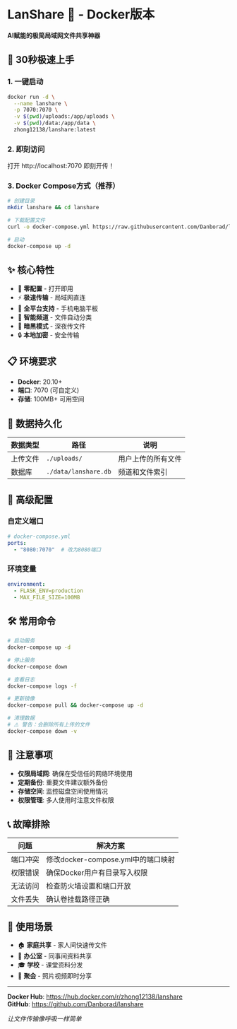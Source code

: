 # LanShare 🚀 - Docker版本

**AI赋能的极简局域网文件共享神器**

## 🚀 30秒极速上手

### 1. 一键启动
```bash
docker run -d \
  --name lanshare \
  -p 7070:7070 \
  -v $(pwd)/uploads:/app/uploads \
  -v $(pwd)/data:/app/data \
  zhong12138/lanshare:latest
```

### 2. 即刻访问
打开 http://localhost:7070 即刻开传！

### 3. Docker Compose方式（推荐）
```bash
# 创建目录
mkdir lanshare && cd lanshare

# 下载配置文件
curl -o docker-compose.yml https://raw.githubusercontent.com/Danborad/lanshare/master/docker-compose-ready.yml

# 启动
docker-compose up -d
```

## ✨ 核心特性

- 🎯 **零配置** - 打开即用
- ⚡ **极速传输** - 局域网直连
- 📱 **全平台支持** - 手机电脑平板
- 📂 **智能频道** - 文件自动分类
- 🌙 **暗黑模式** - 深夜传文件
- 🔒 **本地加密** - 安全传输

## 📋 环境要求

- **Docker**: 20.10+
- **端口**: 7070 (可自定义)
- **存储**: 100MB+ 可用空间

## 💾 数据持久化

| 数据类型 | 路径 | 说明 |
|---------|------|------|
| 上传文件 | `./uploads/` | 用户上传的所有文件 |
| 数据库 | `./data/lanshare.db` | 频道和文件索引 |

## 🔧 高级配置

### 自定义端口
```yaml
# docker-compose.yml
ports:
  - "8080:7070"  # 改为8080端口
```

### 环境变量
```yaml
environment:
  - FLASK_ENV=production
  - MAX_FILE_SIZE=100MB
```

## 🛠️ 常用命令

```bash
# 启动服务
docker-compose up -d

# 停止服务
docker-compose down

# 查看日志
docker-compose logs -f

# 更新镜像
docker-compose pull && docker-compose up -d

# 清理数据
# ⚠️ 警告：会删除所有上传的文件
docker-compose down -v
```

## 🚨 注意事项

- **仅限局域网**: 确保在受信任的网络环境使用
- **定期备份**: 重要文件建议额外备份
- **存储空间**: 监控磁盘空间使用情况
- **权限管理**: 多人使用时注意文件权限

## 📞 故障排除

| 问题 | 解决方案 |
|------|----------|
| 端口冲突 | 修改docker-compose.yml中的端口映射 |
| 权限错误 | 确保Docker用户有目录写入权限 |
| 无法访问 | 检查防火墙设置和端口开放 |
| 文件丢失 | 确认卷挂载路径正确 |

## 📱 使用场景

- 🏠 **家庭共享** - 家人间快速传文件
- 🏢 **办公室** - 同事间资料共享
- 🎓 **学校** - 课堂资料分发
- 🎉 **聚会** - 照片视频即时分享

---

**Docker Hub**: https://hub.docker.com/r/zhong12138/lanshare  
**GitHub**: https://github.com/Danborad/lanshare

*让文件传输像呼吸一样简单*